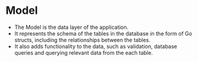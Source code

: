 # Model

- The Model is the data layer of the application.
- It represents the schema of the tables in the database in the form of Go structs, including the relationships between the tables.
- It also adds functionality to the data, such as validation, database queries and querying relevant data from the each table.
